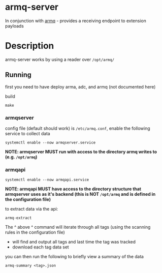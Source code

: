 armq-server
===

In conjunction with [armq](https://github.com/enckse/armq) - provides a receiving endpoint to extension payloads

# Description

armq-server works by using a reader over `/opt/armq/`

## Running

first you need to have deploy arma, adc, and armq (not documented here)

build
```
make
```

### armqserver

config file (default should work) is `/etc/armq.conf`, enable the following service to collect data
```
systemctl enable --now armqserver.service
```
**NOTE: armqserver MUST run with access to the directory armq writes to (e.g. `/opt/armq`)**

### armqapi

```
systemctl enable --now armqapi.service
```
**NOTE: armqapi MUST have access to the directory structure that armqserver uses as it's backend (this is NOT `/opt/armq` and is defined in the configuration file)**

to extract data via the api:
```
armq-extract
```

The ^ above ^ command will iterate through all tags (using the scanning rules in the configuration file)

* will find and output all tags and last time the tag was tracked
* download each tag data set

you can then run the following to briefly view a summary of the data
```
armq-summary <tag>.json
```
